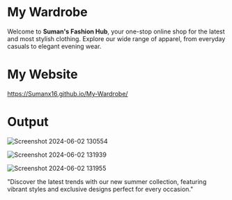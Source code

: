# My Wardrobe

Welcome to **Suman's Fashion Hub**, your one-stop online shop for the latest and most stylish clothing. Explore our wide range of apparel, from everyday casuals to elegant evening wear.

# My Website

https://Sumanx16.github.io/My-Wardrobe/

# Output
![Screenshot 2024-06-02 130554](https://github.com/VIB3SFR0MEYES/My-Wardrobe/assets/161857968/e7c66151-5396-498e-b47d-5f7932f2efa0)

![Screenshot 2024-06-02 131939](https://github.com/VIB3SFR0MEYES/My-Wardrobe/assets/161857968/ac07daff-4fb7-4887-8a28-b79b8d92bdc5)

![Screenshot 2024-06-02 131955](https://github.com/VIB3SFR0MEYES/My-Wardrobe/assets/161857968/72fc77a3-5b03-4267-9caa-2db1829a7bd6)




"Discover the latest trends with our new summer collection, featuring vibrant styles and exclusive designs perfect for every occasion."
